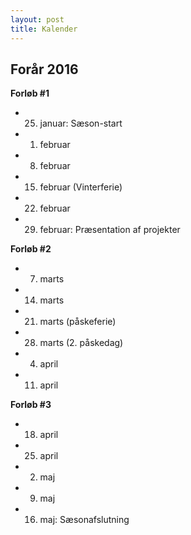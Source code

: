 ```yaml
---
layout: post
title: Kalender
---
```


Forår 2016
----------

**Forløb #1**

 * 25. januar: Sæson-start
 * 1. februar
 * 8. februar
 * 15. februar (Vinterferie)
 * 22. februar
 * 29. februar: Præsentation af projekter

**Forløb #2**
 * 7. marts
 * 14. marts
 * 21. marts (påskeferie)
 * 28. marts (2. påskedag)
 * 4. april
 * 11. april
 
**Forløb #3**
 * 18. april
 * 25. april
 * 2. maj
 * 9. maj
 * 16. maj: Sæsonafslutning

